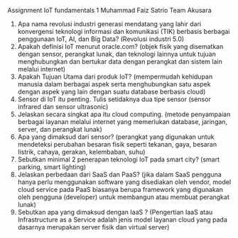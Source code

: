 Assignment IoT fundamentals 1
Muhammad Faiz Satrio
Team Akusara

1. Apa nama revolusi industri generasi mendatang yang lahir dari konvergensi teknologi informasi dan komunikasi (TIK) berbasis berbagai penggunaan IoT, AI, dan Big Data? (Revolusi industri 5.0)
2. Apakah definisi IoT menurut oracle.com? (objek fisik yang disematkan dengan sensor, perangkat lunak, dan teknologi lainnya untuk tujuan menghubungkan dan bertukar data dengan perangkat dan sistem lain melalui internet)
3. Apakah Tujuan Utama dari produk IoT? (mempermudah kehidupan manusia dalam berbagai aspek serta menghubungkan satu aspek dengan aspek yang lain dengan suatu database berbasis cloud)
4. Sensor di IoT itu penting. Tulis setidaknya dua tipe sensor (sensor infrared dan sensor ultrasonic)
5. Jelaskan secara singkat apa itu cloud computing. (metode penyampaian berbagai layanan melalui internet yang memerlukan database, jaringan, server, dan perangkat lunak)
6. Apa yang dimaksud dari sensor? (perangkat yang digunakan untuk mendeteksi perubahan besaran fisik seperti tekanan, gaya, besaran listrik, cahaya, gerakan, kelembaban, suhu)
7. Sebutkan minimal 2 penerapan teknologi IoT pada smart city? (smart parking, smart lighting)
8. Jelaskan perbedaan dari SaaS dan PaaS? (jika dalam SaaS pengguna hanya perlu menggunakan software yang disediakan oleh vendor, model cloud service pada PaaS biasanya berupa framework yang digunakan oleh pengguna (developer) untuk membangun atau membuat perangkat lunak) 
9. Sebutkan apa yang dimaksud dengan IaaS ? (Pengertian IaaS atau Infrastructure as a Service adalah jenis model layanan cloud yang pada dasarnya merupakan server fisik dan virtual server)